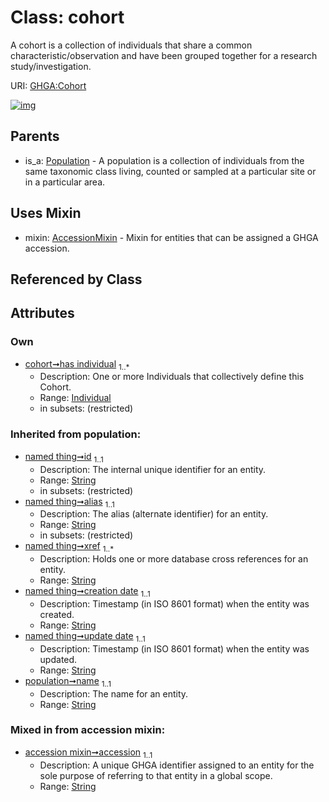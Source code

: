 
# Class: cohort


A cohort is a collection of individuals that share a common characteristic/observation and have been grouped together for a research study/investigation.

URI: [GHGA:Cohort](https://w3id.org/GHGA/Cohort)


[![img](https://yuml.me/diagram/nofunky;dir:TB/class/[Population],[Individual],[Individual]<has%20individual%201..*-++[Cohort&#124;accession:string;name(i):string;id(i):string;alias(i):string;xref(i):string%20%2B;creation_date(i):string;update_date(i):string;schema_type(i):string;schema_version(i):string],[Cohort]uses%20-.->[AccessionMixin],[Population]^-[Cohort],[AccessionMixin])](https://yuml.me/diagram/nofunky;dir:TB/class/[Population],[Individual],[Individual]<has%20individual%201..*-++[Cohort&#124;accession:string;name(i):string;id(i):string;alias(i):string;xref(i):string%20%2B;creation_date(i):string;update_date(i):string;schema_type(i):string;schema_version(i):string],[Cohort]uses%20-.->[AccessionMixin],[Population]^-[Cohort],[AccessionMixin])

## Parents

 *  is_a: [Population](Population.md) - A population is a collection of individuals from the same taxonomic class living, counted or sampled at a particular site or in a particular area.

## Uses Mixin

 *  mixin: [AccessionMixin](AccessionMixin.md) - Mixin for entities that can be assigned a GHGA accession.

## Referenced by Class


## Attributes


### Own

 * [cohort➞has individual](cohort_has_individual.md)  <sub>1..\*</sub>
     * Description: One or more Individuals that collectively define this Cohort.
     * Range: [Individual](Individual.md)
     * in subsets: (restricted)

### Inherited from population:

 * [named thing➞id](named_thing_id.md)  <sub>1..1</sub>
     * Description: The internal unique identifier for an entity.
     * Range: [String](types/String.md)
     * in subsets: (restricted)
 * [named thing➞alias](named_thing_alias.md)  <sub>1..1</sub>
     * Description: The alias (alternate identifier) for an entity.
     * Range: [String](types/String.md)
     * in subsets: (restricted)
 * [named thing➞xref](named_thing_xref.md)  <sub>1..\*</sub>
     * Description: Holds one or more database cross references for an entity.
     * Range: [String](types/String.md)
 * [named thing➞creation date](named_thing_creation_date.md)  <sub>1..1</sub>
     * Description: Timestamp (in ISO 8601 format) when the entity was created.
     * Range: [String](types/String.md)
 * [named thing➞update date](named_thing_update_date.md)  <sub>1..1</sub>
     * Description: Timestamp (in ISO 8601 format) when the entity was updated.
     * Range: [String](types/String.md)
 * [population➞name](population_name.md)  <sub>1..1</sub>
     * Description: The name for an entity.
     * Range: [String](types/String.md)

### Mixed in from accession mixin:

 * [accession mixin➞accession](accession_mixin_accession.md)  <sub>1..1</sub>
     * Description: A unique GHGA identifier assigned to an entity for the sole purpose of referring to that entity in a global scope.
     * Range: [String](types/String.md)
